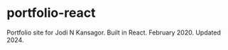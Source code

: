 # portfolio-react

Portfolio site for Jodi N Kansagor. 
Built in React. 
February 2020.
Updated 2024.
